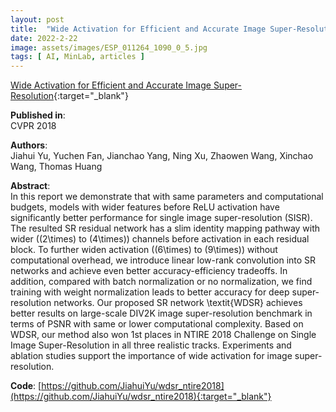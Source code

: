 ```yaml
---
layout: post
title:  "Wide Activation for Efficient and Accurate Image Super-Resolution"
date: 2022-2-22
image: assets/images/ESP_011264_1090_0_5.jpg
tags: [ AI, MinLab, articles ]
---
```


[Wide Activation for Efficient and Accurate Image Super-Resolution](https://arxiv.org/abs/1808.08718){:target="_blank"}  

**Published in**:   
CVPR 2018 

**Authors**:   
Jiahui Yu, Yuchen Fan, Jianchao Yang, Ning Xu, Zhaowen Wang, Xinchao Wang, Thomas Huang 

**Abstract**:   
In this report we demonstrate that with same parameters and computational budgets, models with wider features before ReLU activation have significantly better performance for single image super-resolution (SISR). The resulted SR residual network has a slim identity mapping pathway with wider (\(2\times\) to \(4\times\)) channels before activation in each residual block. To further widen activation (\(6\times\) to \(9\times\)) without computational overhead, we introduce linear low-rank convolution into SR networks and achieve even better accuracy-efficiency tradeoffs. In addition, compared with batch normalization or no normalization, we find training with weight normalization leads to better accuracy for deep super-resolution networks. Our proposed SR network \textit{WDSR} achieves better results on large-scale DIV2K image super-resolution benchmark in terms of PSNR with same or lower computational complexity. Based on WDSR, our method also won 1st places in NTIRE 2018 Challenge on Single Image Super-Resolution in all three realistic tracks. Experiments and ablation studies support the importance of wide activation for image super-resolution.

**Code**:
[https://github.com/JiahuiYu/wdsr_ntire2018](https://github.com/JiahuiYu/wdsr_ntire2018){:target="_blank"}